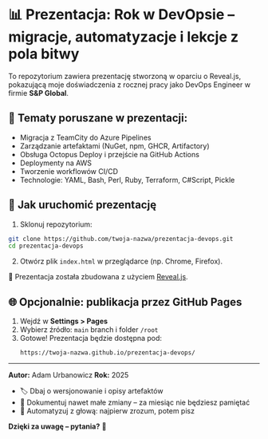 # 📊 Prezentacja: Rok w DevOpsie – migracje, automatyzacje i lekcje z pola bitwy

To repozytorium zawiera prezentację stworzoną w oparciu o Reveal.js, pokazującą moje doświadczenia z rocznej pracy jako DevOps Engineer w firmie **S&P Global**.

## 🎯 Tematy poruszane w prezentacji:
- Migracja z TeamCity do Azure Pipelines
- Zarządzanie artefaktami (NuGet, npm, GHCR, Artifactory)
- Obsługa Octopus Deploy i przejście na GitHub Actions
- Deploymenty na AWS
- Tworzenie workflowów CI/CD
- Technologie: YAML, Bash, Perl, Ruby, Terraform, C#Script, Pickle

## 🚀 Jak uruchomić prezentację

1. Sklonuj repozytorium:

```bash
git clone https://github.com/twoja-nazwa/prezentacja-devops.git
cd prezentacja-devops
```

2. Otwórz plik `index.html` w przeglądarce (np. Chrome, Firefox).

📢 Prezentacja została zbudowana z użyciem [Reveal.js](https://revealjs.com/).

## 🌐 Opcjonalnie: publikacja przez GitHub Pages

1. Wejdź w **Settings > Pages**
2. Wybierz źródło: `main` branch i folder `/root`
3. Gotowe! Prezentacja będzie dostępna pod:
   ```
   https://twoja-nazwa.github.io/prezentacja-devops/
   ```

---

**Autor:** Adam Urbanowicz
**Rok:** 2025
- 🏷️ Dbaj o wersjonowanie i opisy artefaktów
- 📘 Dokumentuj nawet małe zmiany – za miesiąc nie będziesz pamiętać
- 🤖 Automatyzuj z głową: najpierw zrozum, potem pisz

**Dzięki za uwagę – pytania?** 🎤


